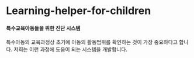 # Learning-helper-for-children
#### 특수교육아동들을 위한 진단 시스템
특수아동의 교육과정상 초기에 아동의 활동범위를 확인하는 것이 가장 중요하다고 합니다. 
저희는 이런 과정에 도움이 되는 시스템을 개발합니다.
